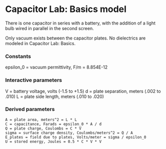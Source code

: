 # Capacitor Lab: Basics model

There is one capacitor in series with a battery, with the addition of a light bulb wired in parallel in the second
screen.

Only vacuum exists between the capacitor plates. No dielectrics are modeled in Capacitor Lab: Basics.

### Constants

epsilon_0 = vacuum permittivity, F/m = 8.854E-12

### Interactive parameters

V = battery voltage, volts (-1.5 to +1.5)
d = plate separation, meters (.002 to .010)
L = plate side length, meters (.010 to .020)

### Derived parameters

```
A = plate area, meters^2 = L * L
C = capacitance, Farads = epsilon_0 * A / d
Q = plate charge, Coulombs = C * V
sigma = surface charge density, Coulombs/meters^2 = Q / A
E_plates = field due to plates, Volts/meter = sigma / epsilon_0
U = stored energy, Joules = 0.5 * C * V * V
```